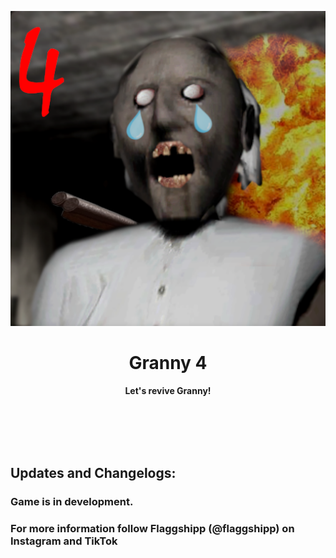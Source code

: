 <p align="center">
  <img src="fastlane/metadata/en-US/Icon1.png">
</p>
<h1 align="center"> Granny 4 </h1>
<p align="center">
  <b > Let's revive Granny! </b>
</p>

<br></br>
<br></br>

## Updates and Changelogs:
### Game is in development.
### For more information follow Flaggshipp (@flaggshipp) on Instagram and TikTok
